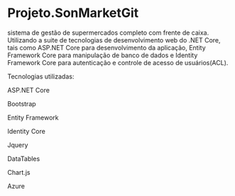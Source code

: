 # Projeto.SonMarketGit

sistema de gestão de supermercados completo com frente de caixa. Utilizando a suite de
tecnologias de desenvolvimento web do .NET Core, tais como ASP.NET Core para desenvolvimento da aplicação,
Entity Framework Core para manipulação de banco de dados e 
Identity Framework Core para autenticação e controle de acesso de usuários(ACL).

Tecnologias utilizadas:

ASP.NET Core

Bootstrap

Entity Framework

Identity Core

Jquery

DataTables

Chart.js

Azure

